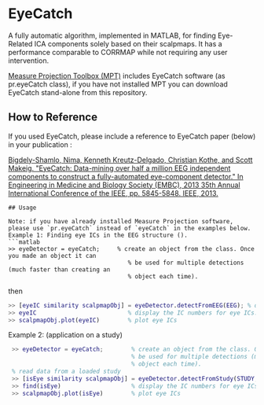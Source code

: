 # EyeCatch
A fully automatic algorithm, implemented in MATLAB, for finding Eye-Related ICA components solely based on their scalpmaps. It has a performance comparable to CORRMAP while not requiring any user intervention.

[Measure Projection Toolbox (MPT)](http://sccn.ucsd.edu/wiki/MPT) includes EyeCatch software (as pr.eyeCatch class), if you have not installed MPT you can download EyeCatch stand-alone from this repository.

## How to Reference

If you used EyeCatch, please include a reference to EyeCatch paper (below) in your publication :

[Bigdely-Shamlo, Nima, Kenneth Kreutz-Delgado, Christian Kothe, and Scott Makeig. "EyeCatch: Data-mining over half a million EEG independent components to construct a fully-automated eye-component detector." In Engineering in Medicine and Biology Society (EMBC), 2013 35th Annual International Conference of the IEEE, pp. 5845-5848. IEEE, 2013.](http://www.ncbi.nlm.nih.gov/pmc/articles/PMC4136453)
```
## Usage

Note: if you have already installed Measure Projection software, please use `pr.eyeCatch` instead of `eyeCatch` in the examples below.
Example 1: Finding eye ICs in the EEG structure ().
```matlab
>> eyeDetector = eyeCatch;     % create an object from the class. Once you made an object it can
                                  % be used for multiple detections (much faster than creating an
                                  % object each time).
```
then
```matlab
>> [eyeIC similarity scalpmapObj] = eyeDetector.detectFromEEG(EEG); % detect eye ICs
>> eyeIC                          % display the IC numbers for eye ICs.
>> scalpmapObj.plot(eyeIC)        % plot eye ICs
```
Example 2: (application on a study)
```matlab    
 >> eyeDetector = eyeCatch;        % create an object from the class. Once you made an object it can
                                   % be used for multiple detections (much faster than creating an
                                   % object each time).
 % read data from a loaded study
 >> [isEye similarity scalpmapObj] = eyeDetector.detectFromStudy(STUDY, ALLEEG); 
 >> find(isEye)                    % display the IC numbers for eye ICs (since isEye is a logical array). The order of ICs is same order as in STUDY.cluster(1).comps .
 >> scalpmapObj.plot(isEye)        % plot eye ICs
```

